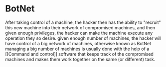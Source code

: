 # BotNet
After taking control of a machine, the hacker then has the ability to "recruit" this new machine into their network of compromised machines, and then given enough privileges, the hacker can make the machine execute any operation they so desire.
given enough number of machines, the hacker will have control of a big network of machines, otherwise known as BotNet
managing a big number of machines is usually done with the help of a [[Command and control]] software that keeps track of the compromised machines and makes them work together on the same (or different) task.